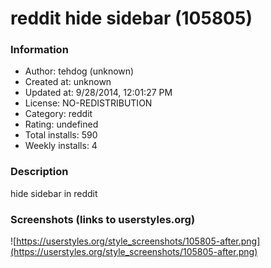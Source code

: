 # reddit hide sidebar (105805)

### Information
- Author: tehdog (unknown)
- Created at: unknown
- Updated at: 9/28/2014, 12:01:27 PM
- License: NO-REDISTRIBUTION
- Category: reddit
- Rating: undefined
- Total installs: 590
- Weekly installs: 4


### Description
hide sidebar in reddit


### Screenshots (links to userstyles.org)
![https://userstyles.org/style_screenshots/105805-after.png](https://userstyles.org/style_screenshots/105805-after.png)


